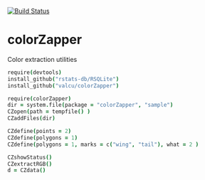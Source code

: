 [![Build Status](https://travis-ci.org/valcu/colorZapper.svg?branch=master)](https://travis-ci.org/valcu/colorZapper)

colorZapper
===========
Color extraction utilities


```coffee
require(devtools)
install_github("rstats-db/RSQLite")
install_github("valcu/colorZapper")
```


```coffee
require(colorZapper)
dir = system.file(package = "colorZapper", "sample")
CZopen(path = tempfile() )
CZaddFiles(dir)

CZdefine(points = 2)
CZdefine(polygons = 1)
CZdefine(polygons = 1, marks = c("wing", "tail"), what = 2 )

CZshowStatus()
CZextractRGB()
d = CZdata()
```


